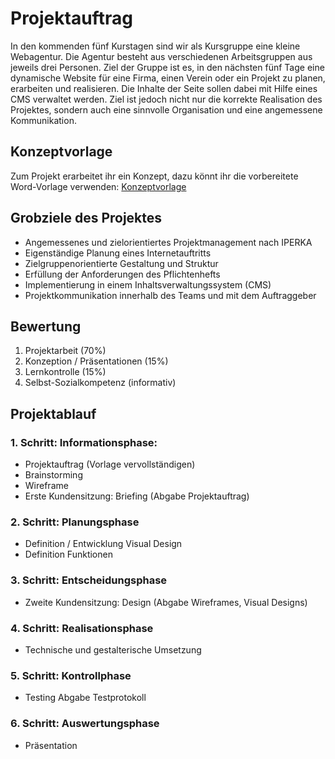 # Projektauftrag
In den kommenden fünf Kurstagen sind wir als Kursgruppe eine kleine Webagentur. Die Agentur besteht aus verschiedenen Arbeitsgruppen aus jeweils drei Personen. Ziel der Gruppe ist es, in den nächsten fünf Tage eine dynamische Website 
 für eine Firma, einen Verein oder ein Projekt zu planen, erarbeiten und realisieren. Die Inhalte der Seite sollen dabei mit Hilfe eines CMS verwaltet werden. Ziel ist jedoch nicht nur die korrekte Realisation des Projektes, sondern auch eine sinnvolle Organisation und eine angemessene Kommunikation.

## Konzeptvorlage
Zum Projekt erarbeitet ihr ein Konzept, dazu könnt ihr die vorbereitete Word-Vorlage verwenden: [Konzeptvorlage](res/Projektarbeit_Konzept_VORLAGE.docx)

## Grobziele des Projektes
- Angemessenes und zielorientiertes Projektmanagement nach IPERKA
- Eigenständige Planung eines Internetauftritts
- Zielgruppenorientierte Gestaltung und Struktur
- Erfüllung der Anforderungen des Pflichtenhefts
- Implementierung in einem Inhaltsverwaltungssystem (CMS)
- Projektkommunikation innerhalb des Teams und mit dem Auftraggeber

## Bewertung
1. Projektarbeit (70%)
2. Konzeption / Präsentationen (15%)
3. Lernkontrolle (15%)
4. Selbst-Sozialkompetenz (informativ)

## Projektablauf
### 1. Schritt: Informationsphase: 
- Projektauftrag (Vorlage vervollständigen) 
- Brainstorming
- Wireframe 
- Erste Kundensitzung: Briefing (Abgabe Projektauftrag) 

### 2. Schritt: Planungsphase 
- Definition / Entwicklung Visual Design
- Definition Funktionen
### 3. Schritt: Entscheidungsphase 
- Zweite Kundensitzung: Design (Abgabe Wireframes, Visual Designs) 
### 4. Schritt: Realisationsphase 
- Technische und gestalterische Umsetzung 
### 5. Schritt: Kontrollphase 
- Testing Abgabe Testprotokoll
### 6. Schritt: Auswertungsphase 
- Präsentation

